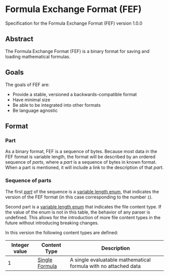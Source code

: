 # Formula Exchange Format (FEF)

Specification for the Formula Exchange Format (FEF) version 1.0.0

## Abstract

The Formula Exchange Format (FEF) is a binary format for saving and loading mathematical formulas.

## Goals

The goals of FEF are:
- Provide a stable, versioned a backwards-compatible format
- Have minimal size
- Be able to be integrated into other formats
- Be language agnostic
 
## Format

### Part

As a binary format, FEF is a sequence of bytes. Because most data in the FEF format is variable length, the format will be described by an ordered sequence of *parts*, where a *part* is a sequence of bytes in known format. When a part is mentioned, it will include a link to the description of that *part*.

### Sequence of parts

The first [*part*](#part) of the sequence is a [variable length enum](/binary_types/Variable%20Length%20Enum.md), that indicates the version of the FEF format (in this case corresponding to the number `1`).

Second part is a [variable length enum](/binary_types/Variable%20Length%20Enum.md) that indicates the file content type. If the value of the enum is not in this table, the behavior of any parser is undefined. This allows for the introduction of more file content types in the future without introducing breaking changes.

In this version the following content types are defined:

| Integer value | Content Type                                              | Description                                                     |
| ------------- | --------------------------------------------------------- | --------------------------------------------------------------- |
| 1             | [Single Formula](/file_content_types/Single%20Formula.md) | A single evaluatable mathematical formula with no attached data |
